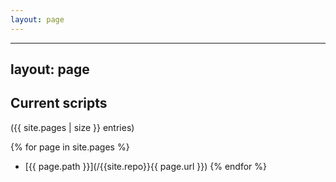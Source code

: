 ```yaml
---
layout: page
---
```


---
layout: page
---

Current scripts
---------------

({{ site.pages | size }} entries)

{% for page in site.pages %}
- [{{ page.path }}](/{{site.repo}}{{ page.url }})
{% endfor %}

